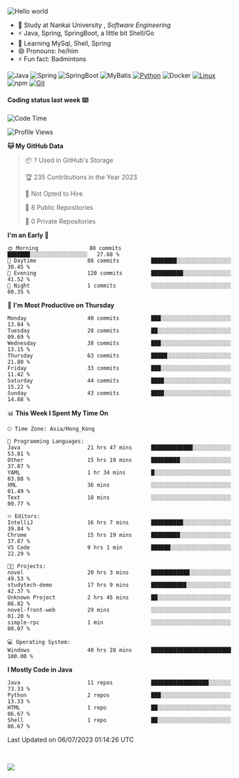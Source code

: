 

<img src="https://raw.githubusercontent.com/sagar-viradiya/sagar-viradiya/master/resources/banner.png" alt="Hello world">


<br/>


- 🍻  Study at Nankai University , _Software Engineering_
- ⚡  Java, Spring, SpringBoot, a little bit Shell/Go
- 🌱 Learning MySql, Shell, Spring
- 😄 Pronouns: he/him
- ⚡ Fun fact: Badmintons

![Java](https://img.shields.io/badge/-Java-007396?style=flat-square&logo=java&logoColor=ffffff)
![Spring](https://img.shields.io/badge/-Spring-green)
![SpringBoot](https://img.shields.io/badge/-SpringBoot-green)
![MyBatis](https://img.shields.io/badge/-MyBatis-yellowgreen)
[![Python](https://img.shields.io/badge/-Python-3776AB?style=flat-square&logo=python&logoColor=ffffff)](https://www.python.org/)
![Docker](https://img.shields.io/badge/Docker-2496ED?style=flat-square&logo=docker&logoColor=ffffff)
[![Linux](https://img.shields.io/badge/-Linux-333333?style=flat-square&logo=linux&logoColor=white)](https://www.linuxfoundation.org/)
![npm](https://img.shields.io/badge/-NPM-CB3837?style=flat-square&logo=npm&logoColor=white)
[![Git](https://img.shields.io/badge/-Git-f05032?style=flat-square&logo=git&logoColor=white)](https://git-scm.com/)

#### Coding status last week ⌨️

<!--START_SECTION:waka-->
![Code Time](http://img.shields.io/badge/Code%20Time-301%20hrs-blue)

![Profile Views](http://img.shields.io/badge/Profile%20Views-50-blue)

**🐱 My GitHub Data** 

> 📦 ? Used in GitHub's Storage 
 > 
> 🏆 235 Contributions in the Year 2023
 > 
> 🚫 Not Opted to Hire
 > 
> 📜 8 Public Repositories 
 > 
> 🔑 0 Private Repositories 
 > 
**I'm an Early 🐤** 

```text
🌞 Morning                80 commits          ███████░░░░░░░░░░░░░░░░░░   27.68 % 
🌆 Daytime                88 commits          ████████░░░░░░░░░░░░░░░░░   30.45 % 
🌃 Evening                120 commits         ██████████░░░░░░░░░░░░░░░   41.52 % 
🌙 Night                  1 commits           ░░░░░░░░░░░░░░░░░░░░░░░░░   00.35 % 
```
📅 **I'm Most Productive on Thursday** 

```text
Monday                   40 commits          ███░░░░░░░░░░░░░░░░░░░░░░   13.84 % 
Tuesday                  28 commits          ██░░░░░░░░░░░░░░░░░░░░░░░   09.69 % 
Wednesday                38 commits          ███░░░░░░░░░░░░░░░░░░░░░░   13.15 % 
Thursday                 63 commits          █████░░░░░░░░░░░░░░░░░░░░   21.80 % 
Friday                   33 commits          ███░░░░░░░░░░░░░░░░░░░░░░   11.42 % 
Saturday                 44 commits          ████░░░░░░░░░░░░░░░░░░░░░   15.22 % 
Sunday                   43 commits          ████░░░░░░░░░░░░░░░░░░░░░   14.88 % 
```


📊 **This Week I Spent My Time On** 

```text
🕑︎ Time Zone: Asia/Hong_Kong

💬 Programming Languages: 
Java                     21 hrs 47 mins      █████████████░░░░░░░░░░░░   53.81 % 
Other                    15 hrs 19 mins      █████████░░░░░░░░░░░░░░░░   37.87 % 
YAML                     1 hr 34 mins        █░░░░░░░░░░░░░░░░░░░░░░░░   03.88 % 
XML                      36 mins             ░░░░░░░░░░░░░░░░░░░░░░░░░   01.49 % 
Text                     18 mins             ░░░░░░░░░░░░░░░░░░░░░░░░░   00.77 % 

🔥 Editors: 
IntelliJ                 16 hrs 7 mins       ██████████░░░░░░░░░░░░░░░   39.84 % 
Chrome                   15 hrs 19 mins      █████████░░░░░░░░░░░░░░░░   37.87 % 
VS Code                  9 hrs 1 min         ██████░░░░░░░░░░░░░░░░░░░   22.29 % 

🐱‍💻 Projects: 
novel                    20 hrs 3 mins       ████████████░░░░░░░░░░░░░   49.53 % 
studytech-demo           17 hrs 9 mins       ███████████░░░░░░░░░░░░░░   42.37 % 
Unknown Project          2 hrs 45 mins       ██░░░░░░░░░░░░░░░░░░░░░░░   06.82 % 
novel-front-web          29 mins             ░░░░░░░░░░░░░░░░░░░░░░░░░   01.20 % 
simple-rpc               1 min               ░░░░░░░░░░░░░░░░░░░░░░░░░   00.07 % 

💻 Operating System: 
Windows                  40 hrs 28 mins      █████████████████████████   100.00 % 
```

**I Mostly Code in Java** 

```text
Java                     11 repos            ██████████████████░░░░░░░   73.33 % 
Python                   2 repos             ███░░░░░░░░░░░░░░░░░░░░░░   13.33 % 
HTML                     1 repo              ██░░░░░░░░░░░░░░░░░░░░░░░   06.67 % 
Shell                    1 repo              ██░░░░░░░░░░░░░░░░░░░░░░░   06.67 % 
```




 Last Updated on 06/07/2023 01:14:26 UTC
<!--END_SECTION:waka-->

<br/>

![](https://github-profile-trophy.vercel.app/?username=quincysky&column=7)







